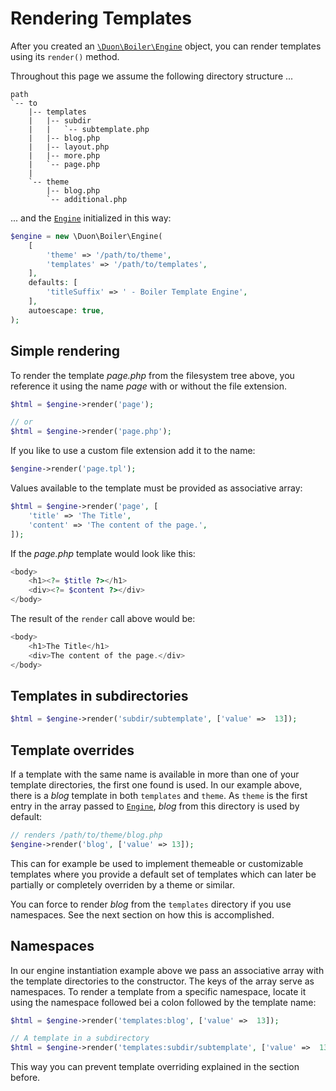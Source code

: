 # Rendering Templates

After you created an [`\Duon\Boiler\Engine`](engine.md) object, you can
render templates using its `render()` method.

Throughout this page we assume the following directory structure ...

```text
path
`-- to
	|-- templates
	|   |-- subdir
	|   |   `-- subtemplate.php
	|   |-- blog.php
	|   |-- layout.php
	|   |-- more.php
	|   `-- page.php
	|
	`-- theme
		|-- blog.php
		`-- additional.php
```

... and the [`Engine`](engine.md) initialized in this way:

```php
$engine = new \Duon\Boiler\Engine(
	[
		'theme' => '/path/to/theme',
		'templates' => '/path/to/templates',
	],
	defaults: [
		'titleSuffix' => ' - Boiler Template Engine',
	],
	autoescape: true,
);
```

## Simple rendering

To render the template *page.php* from the filesystem tree above, you reference
it using the name *page* with or without the file extension.

```php
$html = $engine->render('page');

// or
$html = $engine->render('page.php');
```

If you like to use a custom file extension add it to the name:

```php
$engine->render('page.tpl');
```

Values available to the template must be provided as associative array:

```php
$html = $engine->render('page', [
	'title' => 'The Title',
	'content' => 'The content of the page.',
]);
```

If the *page.php* template would look like this:

```php
<body>
	<h1><?= $title ?></h1>
	<div><?= $content ?></div>
</body>
```

The result of the `render` call above would be:

```php
<body>
	<h1>The Title</h1>
	<div>The content of the page.</div>
</body>
```

## Templates in subdirectories

```php
$html = $engine->render('subdir/subtemplate', ['value' =>  13]);
```

## Template overrides

If a template with the same name is available in more than one of your template
directories, the first one found is used. In our example above, there is
a *blog* template in both `templates` and `theme`. As `theme` is the first
entry in the array passed to [`Engine`](engine.md), *blog* from this directory
is used by default:

```php
// renders /path/to/theme/blog.php
$engine->render('blog', ['value' => 13]);
```

This can for example be used to implement themeable or customizable templates
where you provide a default set of templates which can later be partially or
completely overriden by a theme or similar.

You can force to render *blog* from the `templates` directory if you use
namespaces. See the next section on how this is accomplished.

## Namespaces

In our engine instantiation example above we pass an associative array with the
template directories to the constructor. The keys of the array serve as
namespaces. To render a template from a specific namespace, locate it using the
namespace followed bei a colon followed by the template name:

```php
$html = $engine->render('templates:blog', ['value' =>  13]);

// A template in a subdirectory
$html = $engine->render('templates:subdir/subtemplate', ['value' =>  13]);
```

This way you can prevent template overriding explained in the section before.
